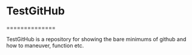 # TestGitHub
==============

TestGitHub is a repository for showing the bare minimums of github and how to maneuver, function etc.




